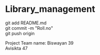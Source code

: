 # Library_management
git add README.md <br>
git commit -m "Roll.no" <br>
git push origin <br>

Project Team name:
Biswayan 39 <br>
Avisikta 47 <br>
